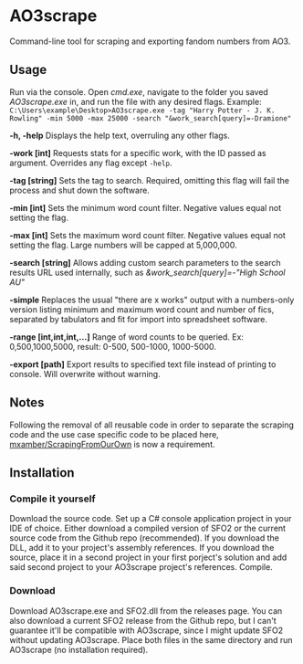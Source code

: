 # AO3scrape

Command-line tool for scraping and exporting fandom numbers from AO3.

## Usage

Run via the console. Open *cmd.exe*, navigate to the folder you saved *AO3scrape.exe* in, and run the file with any desired flags. Example: `C:\Users\example\Desktop>AO3scrape.exe -tag "Harry Potter - J. K. Rowling" -min 5000 -max 25000 -search "&work_search[query]=-Dramione"`

**-h, -help**
Displays the help text, overruling any other flags.

**-work [int]**
Requests stats for a specific work, with the ID passed as argument. Overrides any flag except `-help`.

**-tag [string]**
Sets the tag to search. Required, omitting this flag will fail the process and shut down the software.

**-min [int]**
Sets the minimum word count filter. Negative values equal not setting the flag.

**-max [int]**
Sets the maximum word count filter. Negative values equal not setting the flag. Large numbers will be capped at 5,000,000.

**-search [string]**
Allows adding custom search parameters to the search results URL used internally, such as *&work_search[query]=-"High School AU"*

**-simple**
Replaces the usual "there are x works" output with a numbers-only version listing minimum and maximum word count and number of fics, separated by tabulators and fit for import into spreadsheet software.

**-range [int,int,int,...]**
Range of word counts to be queried. Ex: 0,500,1000,5000, result: 0-500, 500-1000, 1000-5000.

**-export [path]**
Export results to specified text file instead of printing to console. Will overwrite without warning.

## Notes

Following the removal of all reusable code in order to separate the scraping code and the use case specific code to be placed here, [mxamber/ScrapingFromOurOwn](https://github.com/mxamber/ScrapingFromOurOwn) is now a requirement.

## Installation

### Compile it yourself

Download the source code. Set up a C# console application project in your IDE of choice. Either download a compiled version of SFO2 or the current source code from the Github repo (recommended). If you download the DLL, add it to your project's assembly references. If you download the source, place it in a second project in your first porject's solution and add said second project to your AO3scrape project's references. Compile.

### Download

Download AO3scrape.exe and SFO2.dll from the releases page. You can also download a current SFO2 release from the Github repo, but I can't guarantee it'll be compatible with AO3scrape, since I might update SFO2 without updating AO3scrape. Place both files in the same directory and run AO3scrape (no installation required).
